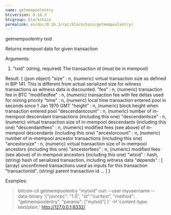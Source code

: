 ```yaml
---
name: getmempoolentry
btcversion: 0.16.3
btcgroup: blockchain
permalink: en/doc/0.16.3/rpc/blockchain/getmempoolentry/
---
```


getmempoolentry txid

Returns mempool data for given transaction

Arguments:
1. "txid"                   (string, required) The transaction id (must be in mempool)

Result:
{                           (json object)
    "size" : n,             (numeric) virtual transaction size as defined in BIP 141. This is different from actual serialized size for witness transactions as witness data is discounted.
    "fee" : n,              (numeric) transaction fee in BTC
    "modifiedfee" : n,      (numeric) transaction fee with fee deltas used for mining priority
    "time" : n,             (numeric) local time transaction entered pool in seconds since 1 Jan 1970 GMT
    "height" : n,           (numeric) block height when transaction entered pool
    "descendantcount" : n,  (numeric) number of in-mempool descendant transactions (including this one)
    "descendantsize" : n,   (numeric) virtual transaction size of in-mempool descendants (including this one)
    "descendantfees" : n,   (numeric) modified fees (see above) of in-mempool descendants (including this one)
    "ancestorcount" : n,    (numeric) number of in-mempool ancestor transactions (including this one)
    "ancestorsize" : n,     (numeric) virtual transaction size of in-mempool ancestors (including this one)
    "ancestorfees" : n,     (numeric) modified fees (see above) of in-mempool ancestors (including this one)
    "wtxid" : hash,         (string) hash of serialized transaction, including witness data
    "depends" : [           (array) unconfirmed transactions used as inputs for this transaction
        "transactionid",    (string) parent transaction id
       ... ]
}

Examples:
> bitcoin-cli getmempoolentry "mytxid"
> curl --user myusername --data-binary '{"jsonrpc": "1.0", "id":"curltest", "method": "getmempoolentry", "params": ["mytxid"] }' -H 'content-type: text/plain;' http://127.0.0.1:8332/



